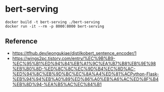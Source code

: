 # bert-serving
```
docker build -t bert-serving ./bert-serving
docker run -it --rm -p 8000:8000 bert-serving
```

## Reference
- https://tfhub.dev/jeongukjae/distilkobert_sentence_encoder/1
- https://wings2pc.tistory.com/entry/%EC%9B%B9-%EC%95%B1%ED%94%84%EB%A1%9C%EA%B7%B8%EB%9E%98%EB%B0%8D-%ED%8C%8C%EC%9D%B4%EC%8D%AC-%ED%94%8C%EB%9D%BC%EC%8A%A4%ED%81%ACPython-Flask-%EB%94%94%EB%A0%89%ED%86%A0%EB%A6%AC%ED%8F%B4%EB%8D%94-%EA%B5%AC%EC%84%B1
